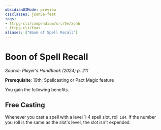 ```yaml
---
obsidianUIMode: preview
cssclasses: json5e-feat
tags:
- ttrpg-cli/compendium/src/5e/xphb
- ttrpg-cli/feat
aliases: ["Boon of Spell Recall"]
---
```

# Boon of Spell Recall
*Source: Player's Handbook (2024) p. 211*  

**Prerequisite**: 19th; Spellcasting or Pact Magic feature

You gain the following benefits.

## Free Casting

Whenever you cast a spell with a level 1-4 spell slot, roll `1d4`. If the number you roll is the same as the slot's level, the slot isn't expended.